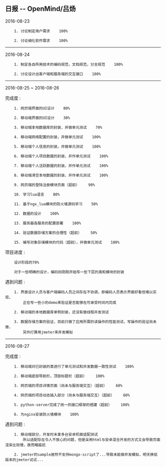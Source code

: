 ## 日报 -- OpenMind/吕炀 ##



2016-08-23  

        1. 讨论制定用户需求    100%  
        
        2. 讨论细化软件需求    100%  


--------------------------------------------------


2016-08-24  

        1. 制定各自所用技术的编码规范，文档规范，分支规范    100%  
        
        2. 讨论设计出客户端和服务端的交互接口    100%  


--------------------------------------------------


2016-08-25 ~ 2016-08-26  

完成度 :  

        1. 网页端界面的UI设计    80%  
        
        2. 移动端界面的UI设计    30%  
        
        3. 移动端本地数据库的封装，并做单元测试    70%  
        
        4. 移动端网络配置的封装，并做单元测试    100%  
        
        5. 移动端个人信息的封装，并做单元测试    100%  
        
        6. 移动端个人项目数据的封装，并作单元测试    100%  
        
        7. 移动端个人活跃数据的封装，并作单元测试    100%  
        
        8. 移动端清空本地数据的封装，并作单元测试    100%  
        
        9. 网页端的登陆注册模块页面（超前）    90%  
        
        10. 学习lua语言    80%  
        
        11. 基于ngx_lua模块的防火墙源码学习    50%  
        
        12. 数据的设计    100%  
        
        13. 服务器各服务的配置部署    100%  
        
        14. 验证数据存储方案的合理性（超前）    50%  
        
        15. 编写对象存储模块的代码（超前），并做单元测试    100%  


项目进度 :  

        设计阶段的70%  
        
        对于一些明确的设计，编码则刚刚开始写一些下层的类和模块的封装  

遇到问题 :  

        1. 界面设计人员与客户端编码人员之间存在不协调，即编码人员表示界面好看但难以实现，  
            正在写一些小的demo来验证是否能够在可承受时间内完成  
        
        2. 移动端的本地数据库单例封装，还没有做线程并发测试  
        
        3. 数据存储方案的验证，目前只做了应用所需的读操作的性能测试，写操作的验证尚未做，  
            另外打算用jmeter来并发模拟  


--------------------------------------------------


2016-08-27  

完成度 :  

        1. 移动端对已封装的类进行了单元测试和并发数据一致性测试    100%  
        
        2. 移动端底部导航栏，顶部标题栏（超前）    100%  
        
        3. 网页端的项目详情页面（尚未与服务端交互）（超前）    60%  
        
        4. 网页端的项目动态插入部分（尚未与服务端交互）（超前）    60%  
        
        5. python-server完成了统一的接口框架的搭建（超前）    100%  
        
        6. 为nginx安装防火墙模块    100%  

遇到问题 :  

        1. 移动端部分，开发时未拿多台安卓机做适配测试  
            所以适配存在令人不放心的问题，但是采用html与安卓混合开发的方式又会导致页面渲染比较慢，故而略尴尬  
        
        2. jmeter的sample居然不支持mongo-script了...导致未能做并发模拟，明天换低版本的jmeter试试...  

